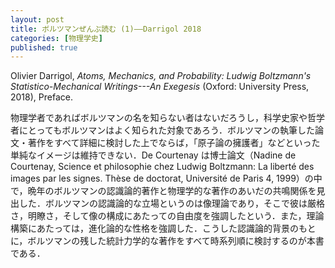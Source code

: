 ```yaml
---
layout: post
title: ボルツマンぜんぶ読む (1)——Darrigol 2018
categories: [物理学史]
published: true
---
```


Olivier Darrigol, _Atoms, Mechanics, and Probability: Ludwig Boltzmann's Statistico-Mechanical Writings---An Exegesis_ (Oxford: University Press, 2018), Preface.

物理学者であればボルツマンの名を知らない者はないだろうし，科学史家や哲学者にとってもボルツマンはよく知られた対象であろう．ボルツマンの執筆した論文・著作をすべて詳細に検討した上でならば，「原子論の擁護者」などといった単純なイメージは維持できない．De Courtenay は博士論文（Nadine de Courtenay, Science et philosophie chez Ludwig Boltzmann: La liberté des images par les signes. Thèse de doctorat, Université de Paris 4, 1999）の中で，晩年のボルツマンの認識論的著作と物理学的な著作のあいだの共鳴関係を見出した．ボルツマンの認識論的な立場というのは像理論であり，そこで彼は厳格さ，明瞭さ，そして像の構成にあたっての自由度を強調したという．また，理論構築にあたっては，進化論的な性格を強調した．こうした認識論的背景のもとに，ボルツマンの残した統計力学的な著作をすべて時系列順に検討するのが本書である．
